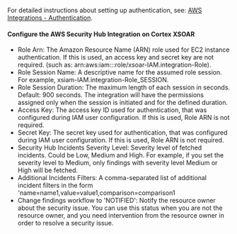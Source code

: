 For detailed instructions about setting up authentication, see: [AWS Integrations - Authentication](https://xsoar.pan.dev/docs/reference/articles/aws-integrations---authentication).

#### Configure the AWS Security Hub Integration on Cortex XSOAR
- Role Arn: The Amazon Resource Name (ARN) role used for EC2 instance authentication. If this is used, an access key and secret key are not required. (such as: arn:aws:iam::<account-no>:role/xsoar-IAM.integration-Role).
- Role Session Name: A descriptive name for the assumed role session. For example, xsiam-IAM.integration-Role_SESSION.
- Role Session Duration: The maximum length of each session in seconds. Default: 900 seconds. The integration will have the permissions assigned only when the session is initiated and for the defined duration.
- Access Key: The access key ID used for authentication, that was configured during IAM user configuration. If this is used, Role ARN is not required.
- Secret Key: The secret key used for authentication, that was configured during IAM user configuration. If this is used, Role ARN is not required.
- Security Hub Incidents Severity Level: Severity level of fetched incidents. Could be Low, Medium and High. For example, if you set the severity level to Medium, only findings with severity level Medium or High will be fetched.
- Additional Incidents Filters: A comma-separated list of additional incident filters in the form 'name=name1,value=value1,comparison=comparison1
- Change findings workflow to 'NOTIFIED': Notify the resource owner about the security issue. You can use this status when you are not the resource owner, and you need intervention from the resource owner in order to resolve a security issue.

